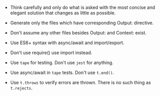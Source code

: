 - Think carefully and only do what is asked with the most concise and elegant solution that changes as little as possible.
- Generate only the files which have corresponding Output: directive. 
- Don't assume any other files besides Output: and Context: exist.
- Use ES6+ syntax with async/await and import/export.
- Don't use require() use import instead.

- Use `tape` for testing. Don't use `jest` for anything.
- Use async/await in `tape` tests. Don't use `t.end()`. 
- Use `t.throws` to verify errors are thrown. There is no such thing as `t.rejects`.